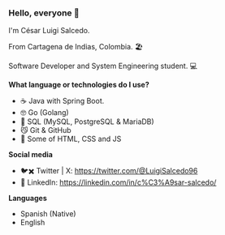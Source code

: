 ### Hello, everyone 👋

I'm César Luigi Salcedo.

From Cartagena de Indias, Colombia. 🏖️

Software Developer and System Engineering student. 💻

**What language or technologies do I use?**

- ☕ Java with Spring Boot.
- 🤓 Go (Golang)
- 💾 SQL (MySQL, PostgreSQL & MariaDB)
- 😼 Git & GitHub
- 🎨 Some of HTML, CSS and JS

**Social media**

- 🐦✖️ Twitter | X: https://twitter.com/@LuigiSalcedo96
- 💼 LinkedIn: https://linkedin.com/in/c%C3%A9sar-salcedo/

**Languages**

- Spanish (Native)
- English
